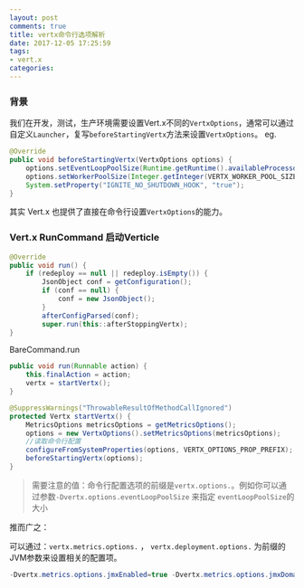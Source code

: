 ```yaml
---
layout: post
comments: true
title: vertx命令行选项解析
date: 2017-12-05 17:25:59
tags:
- vert.x
categories:
---
```


### 背景

我们在开发，测试，生产环境需要设置Vert.x不同的`VertxOptions`，通常可以通过自定义`Launcher`，复写`beforeStartingVertx`方法来设置`VertxOptions`。 eg.

```java
@Override
public void beforeStartingVertx(VertxOptions options) {
    options.setEventLoopPoolSize(Runtime.getRuntime().availableProcessors() * 2);
    options.setWorkerPoolSize(Integer.getInteger(VERTX_WORKER_POOL_SIZE, DEFAULT_WORKER_POOL_SIZE));
    System.setProperty("IGNITE_NO_SHUTDOWN_HOOK", "true");
}
```

<!-- more -->

其实 Vert.x 也提供了直接在命令行设置`VertxOptions`的能力。


### Vert.x RunCommand 启动Verticle

```java RunCommand.run
@Override
public void run() {
    if (redeploy == null || redeploy.isEmpty()) {
        JsonObject conf = getConfiguration();
        if (conf == null) {
            conf = new JsonObject();
        }
        afterConfigParsed(conf);
        super.run(this::afterStoppingVertx);
}      
```

BareCommand.run

```java BareCommand.run
public void run(Runnable action) {
    this.finalAction = action;
    vertx = startVertx();
}

@SuppressWarnings("ThrowableResultOfMethodCallIgnored")
protected Vertx startVertx() {
    MetricsOptions metricsOptions = getMetricsOptions();
    options = new VertxOptions().setMetricsOptions(metricsOptions);
    //读取命令行配置
    configureFromSystemProperties(options, VERTX_OPTIONS_PROP_PREFIX);
    beforeStartingVertx(options);
}
```

> 需要注意的值：命令行配置选项的前缀是`vertx.options.`。例如你可以通过参数`-Dvertx.options.eventLoopPoolSize` 来指定 `eventLoopPoolSize`的大小


推而广之：

可以通过：`vertx.metrics.options.` ， `vertx.deployment.options.` 为前缀的JVM参数来设置相关的配置项。

```java
-Dvertx.metrics.options.jmxEnabled=true -Dvertx.metrics.options.jmxDomain=vertx
```




